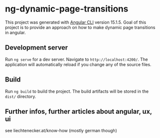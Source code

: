 # ng-dynamic-page-transitions

This project was generated with [Angular CLI](https://github.com/angular/angular-cli) version 15.1.5.
Goal of this project is to provide an approach on how to make dynamic page transitions in angular.


## Development server

Run `ng serve` for a dev server. Navigate to `http://localhost:4200/`. The application will automatically reload if you change any of the source files.

## Build

Run `ng build` to build the project. The build artifacts will be stored in the `dist/` directory.

## Further infos, further articles about angular, ux, ui 

see liechtenecker.at/know-how (mostly german though)
